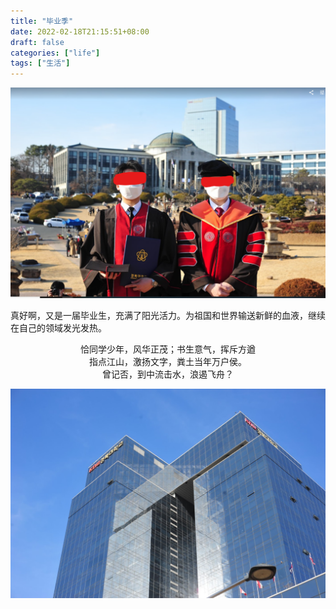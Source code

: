 ```yaml
---
title: "毕业季"
date: 2022-02-18T21:15:51+08:00
draft: false
categories: ["life"]
tags: ["生活"]
---
```



![20220223221712](https://raw.githubusercontent.com/Gzk738/vps_picgo/master/images/20220223221712.png)

真好啊，又是一届毕业生，充满了阳光活力。为祖国和世界输送新鲜的血液，继续在自己的领域发光发热。

<center>恰同学少年，风华正茂；书生意气，挥斥方遒<center/>

<center>指点江山，激扬文字，粪土当年万户侯。<center/>

<center>曾记否，到中流击水，浪遏飞舟？<center/>


![20220223221507](https://raw.githubusercontent.com/Gzk738/vps_picgo/master/images/20220223221507.png)